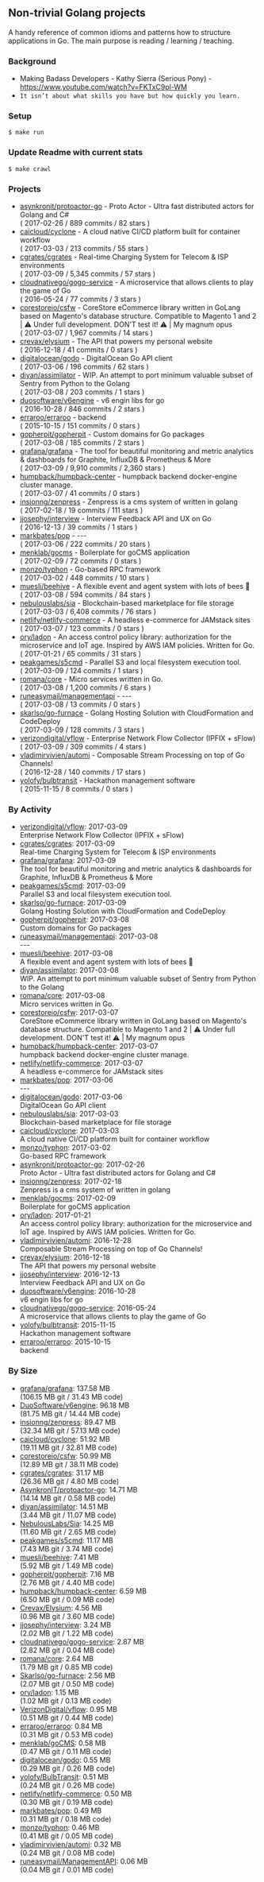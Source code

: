 ## Non-trivial Golang projects

A handy reference of common idioms and patterns how to structure applications in Go.
The main purpose is reading / learning / teaching.

### Background
  - Making Badass Developers - Kathy Sierra (Serious Pony) - https://www.youtube.com/watch?v=FKTxC9pl-WM
  - `It isn’t about what skills you have but how quickly you learn.`

### Setup

    $ make run

### Update Readme with current stats

    $ make crawl

### Projects
<!-- PROJECTS_LIST -->
- [asynkronit/protoactor-go](https://github.com/asynkronit/protoactor-go) - Proto Actor - Ultra fast distributed actors for Golang and C# <br/> ( 2017-02-26 / 889 commits / 82 stars )
- [caicloud/cyclone](https://github.com/caicloud/cyclone) - A cloud native CI/CD platform built for container workflow <br/> ( 2017-03-03 / 213 commits / 55 stars )
- [cgrates/cgrates](https://github.com/cgrates/cgrates) - Real-time Charging System for Telecom & ISP environments <br/> ( 2017-03-09 / 5,345 commits / 57 stars )
- [cloudnativego/gogo-service](https://github.com/cloudnativego/gogo-service) - A microservice that allows clients to play the game of Go <br/> ( 2016-05-24 / 77 commits / 3 stars )
- [corestoreio/csfw](https://github.com/corestoreio/csfw) - CoreStore eCommerce library written in GoLang based on Magento's database structure. Compatible to Magento 1 and 2 | ⚠️ Under full development. DON'T test it! ⚠️ | My magnum opus <br/> ( 2017-03-07 / 1,967 commits / 14 stars )
- [crevax/elysium](https://github.com/crevax/elysium) - The API that powers my personal website <br/> ( 2016-12-18 / 41 commits / 0 stars )
- [digitalocean/godo](https://github.com/digitalocean/godo) - DigitalOcean Go API client <br/> ( 2017-03-06 / 196 commits / 62 stars )
- [diyan/assimilator](https://github.com/diyan/assimilator) - WIP. An attempt to port minimum valuable subset of Sentry from Python to the Golang <br/> ( 2017-03-08 / 203 commits / 1 stars )
- [duosoftware/v6engine](https://github.com/duosoftware/v6engine) - v6 engin libs for go  <br/> ( 2016-10-28 / 846 commits / 2 stars )
- [erraroo/erraroo](https://github.com/erraroo/erraroo) - backend <br/> ( 2015-10-15 / 151 commits / 0 stars )
- [gopherpit/gopherpit](https://github.com/gopherpit/gopherpit) - Custom domains for Go packages <br/> ( 2017-03-08 / 185 commits / 2 stars )
- [grafana/grafana](https://github.com/grafana/grafana) - The tool for beautiful monitoring and metric analytics & dashboards for Graphite, InfluxDB & Prometheus & More <br/> ( 2017-03-09 / 9,910 commits / 2,360 stars )
- [humpback/humpback-center](https://github.com/humpback/humpback-center) - humpback backend docker-engine cluster manage. <br/> ( 2017-03-07 / 41 commits / 0 stars )
- [insionng/zenpress](https://github.com/insionng/zenpress) - Zenpress is a cms system of written in golang <br/> ( 2017-02-18 / 19 commits / 111 stars )
- [jjosephy/interview](https://github.com/jjosephy/interview) - Interview Feedback API and UX on Go <br/> ( 2016-12-13 / 39 commits / 1 stars )
- [markbates/pop](https://github.com/markbates/pop) - --- <br/> ( 2017-03-06 / 222 commits / 20 stars )
- [menklab/gocms](https://github.com/menklab/gocms) - Boilerplate for goCMS application <br/> ( 2017-02-09 / 72 commits / 0 stars )
- [monzo/typhon](https://github.com/monzo/typhon) - Go-based RPC framework <br/> ( 2017-03-02 / 448 commits / 10 stars )
- [muesli/beehive](https://github.com/muesli/beehive) - A flexible event and agent system with lots of bees 🐝 <br/> ( 2017-03-08 / 594 commits / 84 stars )
- [nebulouslabs/sia](https://github.com/nebulouslabs/sia) - Blockchain-based marketplace for file storage <br/> ( 2017-03-03 / 6,408 commits / 76 stars )
- [netlify/netlify-commerce](https://github.com/netlify/netlify-commerce) - A headless e-commerce for JAMstack sites <br/> ( 2017-03-07 / 123 commits / 0 stars )
- [ory/ladon](https://github.com/ory/ladon) - An access control policy library: authorization for the microservice and IoT age. Inspired by AWS IAM policies. Written for Go. <br/> ( 2017-01-21 / 65 commits / 31 stars )
- [peakgames/s5cmd](https://github.com/peakgames/s5cmd) - Parallel S3 and local filesystem execution tool. <br/> ( 2017-03-09 / 124 commits / 1 stars )
- [romana/core](https://github.com/romana/core) - Micro services written in Go. <br/> ( 2017-03-08 / 1,200 commits / 6 stars )
- [runeasymail/managementapi](https://github.com/runeasymail/managementapi) - --- <br/> ( 2017-03-08 / 13 commits / 0 stars )
- [skarlso/go-furnace](https://github.com/skarlso/go-furnace) - Golang Hosting Solution with CloudFormation and CodeDeploy <br/> ( 2017-03-09 / 128 commits / 3 stars )
- [verizondigital/vflow](https://github.com/verizondigital/vflow) -  Enterprise Network Flow Collector (IPFIX + sFlow) <br/> ( 2017-03-09 / 309 commits / 4 stars )
- [vladimirvivien/automi](https://github.com/vladimirvivien/automi) - Composable Stream Processing on top of Go Channels! <br/> ( 2016-12-28 / 140 commits / 17 stars )
- [yolofy/bulbtransit](https://github.com/yolofy/bulbtransit) - Hackathon management software <br/> ( 2015-11-15 / 8 commits / 0 stars )
<!-- /PROJECTS_LIST -->

### By Activity
<!-- ACTIVITY_LIST -->
- [verizondigital/vflow](https://github.com/verizondigital/vflow): 2017-03-09 <br/>  Enterprise Network Flow Collector (IPFIX + sFlow)
- [cgrates/cgrates](https://github.com/cgrates/cgrates): 2017-03-09 <br/> Real-time Charging System for Telecom & ISP environments
- [grafana/grafana](https://github.com/grafana/grafana): 2017-03-09 <br/> The tool for beautiful monitoring and metric analytics & dashboards for Graphite, InfluxDB & Prometheus & More
- [peakgames/s5cmd](https://github.com/peakgames/s5cmd): 2017-03-09 <br/> Parallel S3 and local filesystem execution tool.
- [skarlso/go-furnace](https://github.com/skarlso/go-furnace): 2017-03-09 <br/> Golang Hosting Solution with CloudFormation and CodeDeploy
- [gopherpit/gopherpit](https://github.com/gopherpit/gopherpit): 2017-03-08 <br/> Custom domains for Go packages
- [runeasymail/managementapi](https://github.com/runeasymail/managementapi): 2017-03-08 <br/> ---
- [muesli/beehive](https://github.com/muesli/beehive): 2017-03-08 <br/> A flexible event and agent system with lots of bees 🐝
- [diyan/assimilator](https://github.com/diyan/assimilator): 2017-03-08 <br/> WIP. An attempt to port minimum valuable subset of Sentry from Python to the Golang
- [romana/core](https://github.com/romana/core): 2017-03-08 <br/> Micro services written in Go.
- [corestoreio/csfw](https://github.com/corestoreio/csfw): 2017-03-07 <br/> CoreStore eCommerce library written in GoLang based on Magento's database structure. Compatible to Magento 1 and 2 | ⚠️ Under full development. DON'T test it! ⚠️ | My magnum opus
- [humpback/humpback-center](https://github.com/humpback/humpback-center): 2017-03-07 <br/> humpback backend docker-engine cluster manage.
- [netlify/netlify-commerce](https://github.com/netlify/netlify-commerce): 2017-03-07 <br/> A headless e-commerce for JAMstack sites
- [markbates/pop](https://github.com/markbates/pop): 2017-03-06 <br/> ---
- [digitalocean/godo](https://github.com/digitalocean/godo): 2017-03-06 <br/> DigitalOcean Go API client
- [nebulouslabs/sia](https://github.com/nebulouslabs/sia): 2017-03-03 <br/> Blockchain-based marketplace for file storage
- [caicloud/cyclone](https://github.com/caicloud/cyclone): 2017-03-03 <br/> A cloud native CI/CD platform built for container workflow
- [monzo/typhon](https://github.com/monzo/typhon): 2017-03-02 <br/> Go-based RPC framework
- [asynkronit/protoactor-go](https://github.com/asynkronit/protoactor-go): 2017-02-26 <br/> Proto Actor - Ultra fast distributed actors for Golang and C#
- [insionng/zenpress](https://github.com/insionng/zenpress): 2017-02-18 <br/> Zenpress is a cms system of written in golang
- [menklab/gocms](https://github.com/menklab/gocms): 2017-02-09 <br/> Boilerplate for goCMS application
- [ory/ladon](https://github.com/ory/ladon): 2017-01-21 <br/> An access control policy library: authorization for the microservice and IoT age. Inspired by AWS IAM policies. Written for Go.
- [vladimirvivien/automi](https://github.com/vladimirvivien/automi): 2016-12-28 <br/> Composable Stream Processing on top of Go Channels!
- [crevax/elysium](https://github.com/crevax/elysium): 2016-12-18 <br/> The API that powers my personal website
- [jjosephy/interview](https://github.com/jjosephy/interview): 2016-12-13 <br/> Interview Feedback API and UX on Go
- [duosoftware/v6engine](https://github.com/duosoftware/v6engine): 2016-10-28 <br/> v6 engin libs for go 
- [cloudnativego/gogo-service](https://github.com/cloudnativego/gogo-service): 2016-05-24 <br/> A microservice that allows clients to play the game of Go
- [yolofy/bulbtransit](https://github.com/yolofy/bulbtransit): 2015-11-15 <br/> Hackathon management software
- [erraroo/erraroo](https://github.com/erraroo/erraroo): 2015-10-15 <br/> backend
<!-- /ACTIVITY_LIST -->

### By Size
<!-- SIZE_LIST -->
- [grafana/grafana](https://github.com/grafana/grafana): 137.58 MB<br/>  (106.15 MB git / 31.43 MB code)
- [DuoSoftware/v6engine](https://github.com/DuoSoftware/v6engine): 96.18 MB<br/>  (81.75 MB git / 14.44 MB code)
- [insionng/zenpress](https://github.com/insionng/zenpress): 89.47 MB<br/>  (32.34 MB git / 57.13 MB code)
- [caicloud/cyclone](https://github.com/caicloud/cyclone): 51.92 MB<br/>  (19.11 MB git / 32.81 MB code)
- [corestoreio/csfw](https://github.com/corestoreio/csfw): 50.99 MB<br/>  (12.89 MB git / 38.11 MB code)
- [cgrates/cgrates](https://github.com/cgrates/cgrates): 31.17 MB<br/>  (26.36 MB git / 4.80 MB code)
- [AsynkronIT/protoactor-go](https://github.com/AsynkronIT/protoactor-go): 14.71 MB<br/>  (14.14 MB git / 0.58 MB code)
- [diyan/assimilator](https://github.com/diyan/assimilator): 14.51 MB<br/>  (3.44 MB git / 11.07 MB code)
- [NebulousLabs/Sia](https://github.com/NebulousLabs/Sia): 14.25 MB<br/>  (11.60 MB git / 2.65 MB code)
- [peakgames/s5cmd](https://github.com/peakgames/s5cmd): 11.17 MB<br/>  (7.43 MB git / 3.74 MB code)
- [muesli/beehive](https://github.com/muesli/beehive): 7.41 MB<br/>  (5.92 MB git / 1.49 MB code)
- [gopherpit/gopherpit](https://github.com/gopherpit/gopherpit): 7.16 MB<br/>  (2.76 MB git / 4.40 MB code)
- [humpback/humpback-center](https://github.com/humpback/humpback-center): 6.59 MB<br/>  (6.50 MB git / 0.09 MB code)
- [Crevax/Elysium](https://github.com/Crevax/Elysium): 4.56 MB<br/>  (0.96 MB git / 3.60 MB code)
- [jjosephy/interview](https://github.com/jjosephy/interview): 3.24 MB<br/>  (2.02 MB git / 1.22 MB code)
- [cloudnativego/gogo-service](https://github.com/cloudnativego/gogo-service): 2.87 MB<br/>  (2.82 MB git / 0.04 MB code)
- [romana/core](https://github.com/romana/core): 2.64 MB<br/>  (1.79 MB git / 0.85 MB code)
- [Skarlso/go-furnace](https://github.com/Skarlso/go-furnace): 2.56 MB<br/>  (2.07 MB git / 0.50 MB code)
- [ory/ladon](https://github.com/ory/ladon): 1.15 MB<br/>  (1.02 MB git / 0.13 MB code)
- [VerizonDigital/vflow](https://github.com/VerizonDigital/vflow): 0.95 MB<br/>  (0.51 MB git / 0.44 MB code)
- [erraroo/erraroo](https://github.com/erraroo/erraroo): 0.84 MB<br/>  (0.31 MB git / 0.53 MB code)
- [menklab/goCMS](https://github.com/menklab/goCMS): 0.58 MB<br/>  (0.47 MB git / 0.11 MB code)
- [digitalocean/godo](https://github.com/digitalocean/godo): 0.55 MB<br/>  (0.29 MB git / 0.26 MB code)
- [yolofy/BulbTransit](https://github.com/yolofy/BulbTransit): 0.51 MB<br/>  (0.24 MB git / 0.26 MB code)
- [netlify/netlify-commerce](https://github.com/netlify/netlify-commerce): 0.50 MB<br/>  (0.30 MB git / 0.19 MB code)
- [markbates/pop](https://github.com/markbates/pop): 0.49 MB<br/>  (0.31 MB git / 0.18 MB code)
- [monzo/typhon](https://github.com/monzo/typhon): 0.46 MB<br/>  (0.41 MB git / 0.05 MB code)
- [vladimirvivien/automi](https://github.com/vladimirvivien/automi): 0.32 MB<br/>  (0.24 MB git / 0.08 MB code)
- [runeasymail/ManagementAPI](https://github.com/runeasymail/ManagementAPI): 0.06 MB<br/>  (0.04 MB git / 0.01 MB code)
<!-- /SIZE_LIST -->